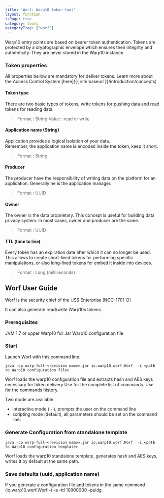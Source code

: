 ```yaml
---
title: 'Worf: Warp10 token tool'
layout: function
isPage: true
category: tools
categoryTree: ["worf"]
---
```


Warp10 entry points are based on bearer token authentication. 
Tokens are protected by a cryptographic envelope which ensures their integrity and authenticity. They are never stored in the Warp10 instance.

### Token properties  

All properties bellow are mandatory for deliver tokens. Learn more about the Access Control System [here]({{ site.baseurl }}/introduction/concepts) 

#### Token type

There are two basic types of tokens, write tokens for pushing data and read tokens for reading data.

> Format : String
  Value : read or write

#### Application name (String)

Application provides a logical isolation of your data.    
Remember, the application name is encoded inside the token, keep it short.

> Format : String


#### Producer

The producer have the responsibility of writing data on the platform for an application. Generally he is the application manager.

> Format : UUID

#### Owner

The owner is the data proprietary. This concept is useful for building data privacy system. In most cases, owner and producer are the same.

> Format : UUID

#### TTL (time to live)

Every token has an expiration date after which it can no longer be used. This allows to create short-lived tokens for performing specific manipulations,
or also long-lived tokens for embed it inside into devices.

> Format : Long (milliseconds)

## Worf User Guide

Worf is the security chief of the USS Enterprise (NCC-1701-D)

It can also generate read/write Warp10s tokens.

### Prerequisites

JVM 1.7 or upper
Warp10 full Jar
Warp10 configuration file

### Start
Launch Worf with this command line.

    java -cp warp-full-<revision name>.jar io.warp10.worf.Worf  -i <path to Warp10 configuration file>

Worf loads the warp10 configuration file and extracts hash and AES keys necessary for token delivery
Use <Tab> for the complete list of commands.
Use <Up or Down> for the commands history.

Two mode are available 

 * interactive mode ( -i), prompts the user on the command line
 * scripting mode (default), all parameters should be set on the command line.

### Generate Configuration from standalone template

    java -cp warp-full-<revision name>.jar io.warp10.worf.Worf  -i <path to Warp10 configuration template> 
    
Worf loads the warp10 standalone template, generates hash and AES keys, writes it by default at the same path.      

### Save defaults (uuid, application name)
 
If you generate a configuration file and tokens in the same command (io.warp10.worf.Worf  -t  -a <name> -ttl 10000000 -puidg <template>) 
Worf can save a default configuration (.<configurationFile>.worf) at the same path. It contains:
 * the producer uuid
 * the owner uuid
 * the application name
 
These values are taken by default, with the interactive or scripting mode.  

### Encode token

You can encode tokens with <encodeToken> command or -t option. You have to enter this following fields:

1. token type (read or write)
2. application name
3. producer UUID
4. owner UUID (enter for use producer UUID as Owner)
5. time to live (in milliseconds)
6. encode or cancel

You will have the following output

    token=oUKQCEBFEFdhHkgllX1Bimlg3gpi53pg2YZZ5qYfmUdm2yomtFMG91m73mSe5DpbQcEnDaH0B_OvFvsx3c9_7_ujWM8oap.Al6nsWYUZcXHIfZ6yt9pY5.
    tokenIdent=a25b04e4882dbf1f
    application name=test.application.name
    producer & owner=4430fb04-ba03-11e5-ae25-535a84589344 & 4430fb04-ba03-11e5-ae25-535a84589344
    ttl=120000000

You can use this token immediately on fetch, update or delete endpoints.
The token identifier can be used for revoke this token by adding it inside a trl (token revocation list)

### Decode token

You can decode and print token properties (only available in interactive mode). You also can convert write tokens into read token with strictly the same properties (validity, application, owner & producer uuids).     

### Quit

No command history is stored by Worf.
